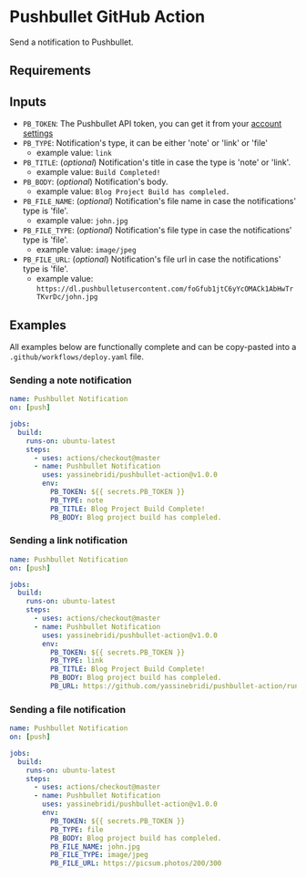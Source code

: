 # Pushbullet GitHub Action

Send a notification to Pushbullet.

## Requirements

## Inputs

- `PB_TOKEN`: The Pushbullet API token, you can get it from your [account settings](https://www.pushbullet.com/#settings/account)
- `PB_TYPE`: Notification's type, it can be either 'note' or 'link' or 'file'
  - example value: `link`
- `PB_TITLE`: (_optional_) Notification's title in case the type is 'note' or 'link'.
  - example value: `Build Completed!`
- `PB_BODY`: (_optional_) Notification's body.
  - example value: `Blog Project Build has compleled.`
- `PB_FILE_NAME`: (_optional_) Notification's file name in case the notifications' type is 'file'.
  - example value: `john.jpg`
- `PB_FILE_TYPE`: (_optional_) Notification's file type in case the notifications' type is 'file'.
  - example value: `image/jpeg`
- `PB_FILE_URL`: (_optional_) Notification's file url in case the notifications' type is 'file'.
  - example value: `https://dl.pushbulletusercontent.com/foGfub1jtC6yYcOMACk1AbHwTrTKvrDc/john.jpg`

## Examples

All examples below are functionally complete and can be copy-pasted into a `.github/workflows/deploy.yaml` file.

### Sending a note notification

```yml
name: Pushbullet Notification
on: [push]

jobs:
  build:
    runs-on: ubuntu-latest
    steps:
      - uses: actions/checkout@master
      - name: Pushbullet Notification
        uses: yassinebridi/pushbullet-action@v1.0.0
        env:
          PB_TOKEN: ${{ secrets.PB_TOKEN }}
          PB_TYPE: note
          PB_TITLE: Blog Project Build Complete!
          PB_BODY: Blog project build has compleled.
```

### Sending a link notification

```yml
name: Pushbullet Notification
on: [push]

jobs:
  build:
    runs-on: ubuntu-latest
    steps:
      - uses: actions/checkout@master
      - name: Pushbullet Notification
        uses: yassinebridi/pushbullet-action@v1.0.0
        env:
          PB_TOKEN: ${{ secrets.PB_TOKEN }}
          PB_TYPE: link
          PB_TITLE: Blog Project Build Complete!
          PB_BODY: Blog project build has compleled.
          PB_URL: https://github.com/yassinebridi/pushbullet-action/runs/242945729
```

### Sending a file notification

```yml
name: Pushbullet Notification
on: [push]

jobs:
  build:
    runs-on: ubuntu-latest
    steps:
      - uses: actions/checkout@master
      - name: Pushbullet Notification
        uses: yassinebridi/pushbullet-action@v1.0.0
        env:
          PB_TOKEN: ${{ secrets.PB_TOKEN }}
          PB_TYPE: file
          PB_BODY: Blog project build has compleled.
          PB_FILE_NAME: john.jpg
          PB_FILE_TYPE: image/jpeg
          PB_FILE_URL: https://picsum.photos/200/300
```
